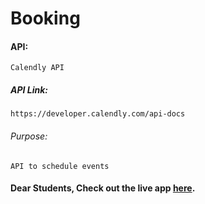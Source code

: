 # Booking

#### API:
    Calendly API

##### API Link:
    https://developer.calendly.com/api-docs

###### Purpose:
    API to schedule events

#### Dear Students, Check out the live app [here]().